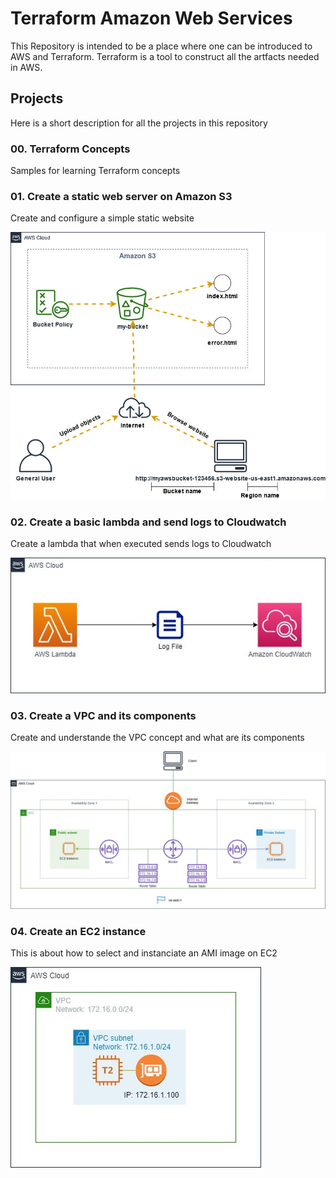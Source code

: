 # Terraform Amazon Web Services


This Repository is intended to be a place where one can be introduced to AWS and Terraform.
Terraform is a tool to construct all the artfacts needed in AWS.

## Projects
Here is a short description for all the projects in this repository

### 00. Terraform Concepts
Samples for learning Terraform concepts

### 01. Create a static web server on Amazon S3
Create and configure a simple static website

![diagram](./01_create_static_web_static_using_amazon_s3/documents/diagram.jpg "")

### 02. Create a basic lambda and send logs to Cloudwatch
Create a lambda that when executed sends logs to Cloudwatch

![diagram](./02_create_a_basic_lambda_and_send_logs_to_clowdwatch/documentation/Diagram.jpg "")

### 03. Create a VPC and its components
Create and understande the VPC concept and what are its components

![diagram](./03_create_a_basic_vpc_and_its_components/documentation/diagram.jpg "")


### 04. Create an EC2 instance
This is about how to select and instanciate an AMI image on EC2

![diagram](./04_create_an_ec2_instance/documentation/Diagram.jpg "")
